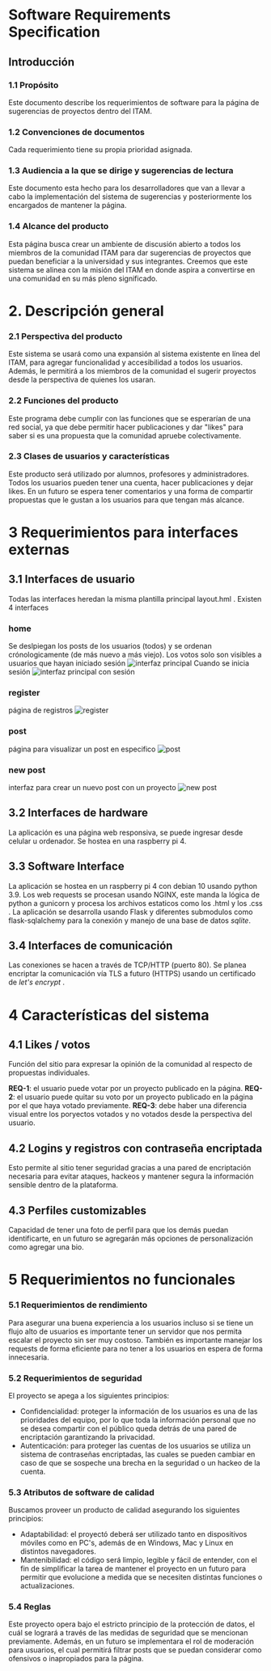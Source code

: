 
# Software Requirements Specification

## Introducción
### 1.1 Propósito
Este documento describe los requerimientos de software para la página de sugerencias de proyectos dentro del ITAM.

### 1.2 Convenciones de documentos
Cada requerimiento tiene su propia prioridad asignada.

### 1.3 Audiencia a la que se dirige y sugerencias de lectura
Este documento esta hecho para los desarrolladores que van a llevar a cabo la implementación del sistema de sugerencias y posteriormente los encargados de mantener la página. 

### 1.4 Alcance del producto
Esta página busca crear un ambiente de discusión abierto a todos los miembros de la comunidad ITAM para dar sugerencias de proyectos que puedan beneficiar a la universidad y sus integrantes. Creemos que este sistema se alinea con la misión del ITAM en donde aspira a convertirse en una comunidad en su más pleno significado.

# 2. Descripción general

### 2.1 Perspectiva del producto

Este sistema se usará como una expansión al sistema existente en línea del ITAM, para agregar funcionalidad y accesibilidad a todos los usuarios. Además, le permitirá a los miembros de la comunidad el sugerir proyectos desde la perspectiva de quienes los usaran.

### 2.2 Funciones del producto

Este programa debe cumplir con las funciones que se esperarían de una red social, ya que debe permitir hacer publicaciones y dar "likes" para saber si es una propuesta que la comunidad apruebe colectivamente.

### 2.3 Clases de usuarios y características

Este producto será utilizado por alumnos, profesores y administradores.
Todos los usuarios pueden tener una cuenta, hacer publicaciones y dejar likes.
En un futuro se espera tener comentarios y una forma de compartir propuestas que le gustan a los usuarios para que tengan más alcance.

# 3 Requerimientos para interfaces externas

## 3.1 Interfaces de usuario
Todas las interfaces heredan la misma plantilla principal layout.hml . Existen 4 interfaces

### home
Se deslpiegan los posts de los usuarios (todos) y se ordenan crónologicamente (de más nuevo a más viejo). Los votos solo son visibles a usuarios que hayan iniciado sesión
![interfaz principal](https://i.imgur.com/H1r7wfJ.png)
Cuando se inicia sesión
![interfaz principal con sesión](https://i.imgur.com/G8Er9Oc.png)

### register
página de registros
![register](https://i.imgur.com/v4RqeAQ.png)

### post
página para visualizar un post en especifico
![post](https://i.imgur.com/5zdooUB.png)

### new post
  interfaz para crear un nuevo post con un proyecto
  ![new post](https://i.imgur.com/3YJ265I.png)
  
## 3.2 Interfaces de hardware
  La aplicación es una página web responsiva, se puede ingresar desde celular u ordenador. Se hostea en una raspberry pi 4.
## 3.3 Software Interface
  La aplicación se hostea en un raspberry pi 4 con debian 10 usando python 3.9. Los web requests se procesan usando NGINX, este manda la lógica de python a gunicorn y procesa los archivos estaticos como los .html y los .css . La aplicación se desarrolla usando Flask y diferentes submodulos como flask-sqlalchemy para la conexión y manejo de una base de datos <i>sqlite</i>. 
  
## 3.4 Interfaces de comunicación
  Las conexiones se hacen a través de TCP/HTTP (puerto 80). Se planea encriptar la comunicación vía TLS a futuro (HTTPS) usando un certificado de <i>let's encrypt</i> .
  
# 4 Características del sistema

## 4.1 Likes / votos
  Función del sitio para expresar la opinión de la comunidad al respecto de propuestas individuales.
  
  <b>REQ-1</b>: el usuario puede votar por un proyecto publicado en la página.
  <b>REQ-2</b>: el usuario puede quitar su voto por un proyecto publicado en la página por el que haya votado previamente.
  <b>REQ-3</b>: debe haber una diferencia visual entre los poryectos votados y no votados desde la perspectiva del usuario.  

## 4.2 Logins y registros con contraseña encriptada
  Esto permite al sitio tener seguridad gracias a una pared de encriptación necesaria para evitar ataques, hackeos y mantener segura la información sensible dentro de la plataforma.

## 4.3 Perfiles customizables
  Capacidad de tener una foto de perfil para que los demás puedan identificarte, en un futuro se agregarán más opciones de personalización como agregar una bio.

# 5 Requerimientos no funcionales
### 5.1 Requerimientos de rendimiento
Para asegurar una buena experiencia a los usuarios incluso si se tiene un flujo alto de usuarios es importante tener un servidor	que nos permita escalar el proyecto sin ser muy costoso. También es importante manejar los requests de forma eficiente para no tener a los usuarios en espera de forma innecesaria.
### 5.2 Requerimientos de seguridad
El proyecto se apega a los siguientes principios:

 - Confidencialidad: proteger la información de los usuarios es una de las prioridades del equipo, por lo que toda la información personal que no se desea compartir con el público queda detrás de una pared de encriptación garantizando la privacidad.
 - Autenticación: para proteger las cuentas de los usuarios se utiliza un sistema de contraseñas encriptadas, las cuales se pueden cambiar en caso de que se sospeche una brecha en la seguridad o un hackeo de la cuenta.

### 5.3 Atributos de software de calidad
Buscamos proveer un producto de calidad asegurando los siguientes principios:

 - Adaptabilidad: el proyectó deberá ser utilizado tanto en dispositivos móviles como en PC's, además de en Windows, Mac y Linux en distintos navegadores.
 - Mantenibilidad: el código será limpio, legible y fácil de entender, con el fin de simplificar la tarea de mantener el proyecto en un futuro para permitir que evolucione a medida que se necesiten distintas funciones o actualizaciones.
### 5.4 Reglas
Este proyecto opera bajo el estricto principio de la protección de datos, el cuál se logrará a través de las medidas de seguridad que se mencionan previamente. Además, en un futuro se implementara el rol de moderación para usuarios, el cual permitirá filtrar posts que se puedan considerar como ofensivos o inapropiados para la página.

